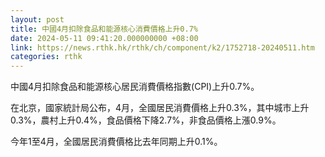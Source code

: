 ```yaml
---
layout: post
title: 中國4月扣除食品和能源核心消費價格上升0.7%
date: 2024-05-11 09:41:20.000000000 +08:00
link: https://news.rthk.hk/rthk/ch/component/k2/1752718-20240511.htm
categories: rthk
---
```


中國4月扣除食品和能源核心居民消費價格指數(CPI)上升0.7%。

在北京，國家統計局公布，4月，全國居民消費價格上升0.3%，其中城市上升0.3%，農村上升0.4%，食品價格下降2.7%，非食品價格上漲0.9%。

今年1至4月，全國居民消費價格比去年同期上升0.1%。
